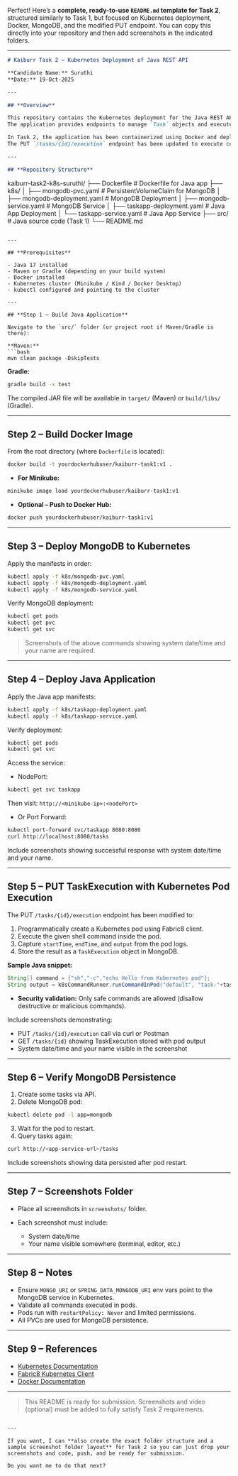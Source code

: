 Perfect! Here’s a **complete, ready-to-use `README.md` template for Task 2**, structured similarly to Task 1, but focused on Kubernetes deployment, Docker, MongoDB, and the modified PUT endpoint. You can copy this directly into your repository and then add screenshots in the indicated folders.

---

```markdown
# Kaiburr Task 2 – Kubernetes Deployment of Java REST API

**Candidate Name:** Suruthi  
**Date:** 19-Oct-2025  

---

## **Overview**

This repository contains the Kubernetes deployment for the Java REST API application developed in **Task 1**.  
The application provides endpoints to manage `Task` objects and execute shell commands.  

In Task 2, the application has been containerized using Docker and deployed to a Kubernetes cluster along with a MongoDB database.  
The PUT `/tasks/{id}/execution` endpoint has been updated to execute commands inside a **Kubernetes pod** instead of locally.  

---

## **Repository Structure**

```

kaiburr-task2-k8s-suruthi/
├── Dockerfile                  # Dockerfile for Java app
├── k8s/
│   ├── mongodb-pvc.yaml        # PersistentVolumeClaim for MongoDB
│   ├── mongodb-deployment.yaml # MongoDB Deployment
│   ├── mongodb-service.yaml    # MongoDB Service
│   ├── taskapp-deployment.yaml # Java App Deployment
│   └── taskapp-service.yaml    # Java App Service
├── src/                        # Java source code (Task 1)
└── README.md

````

---

## **Prerequisites**

- Java 17 installed  
- Maven or Gradle (depending on your build system)  
- Docker installed  
- Kubernetes cluster (Minikube / Kind / Docker Desktop)  
- kubectl configured and pointing to the cluster  

---

## **Step 1 – Build Java Application**

Navigate to the `src/` folder (or project root if Maven/Gradle is there):

**Maven:**
```bash
mvn clean package -DskipTests
````

**Gradle:**

```bash
gradle build -x test
```

The compiled JAR file will be available in `target/` (Maven) or `build/libs/` (Gradle).

---

## **Step 2 – Build Docker Image**

From the root directory (where `Dockerfile` is located):

```bash
docker build -t yourdockerhubuser/kaiburr-task1:v1 .
```

* **For Minikube:**

```bash
minikube image load yourdockerhubuser/kaiburr-task1:v1
```

* **Optional – Push to Docker Hub:**

```bash
docker push yourdockerhubuser/kaiburr-task1:v1
```

---

## **Step 3 – Deploy MongoDB to Kubernetes**

Apply the manifests in order:

```bash
kubectl apply -f k8s/mongodb-pvc.yaml
kubectl apply -f k8s/mongodb-deployment.yaml
kubectl apply -f k8s/mongodb-service.yaml
```

Verify MongoDB deployment:

```bash
kubectl get pods
kubectl get pvc
kubectl get svc
```

> Screenshots of the above commands showing system date/time and your name are required.

---

## **Step 4 – Deploy Java Application**

Apply the Java app manifests:

```bash
kubectl apply -f k8s/taskapp-deployment.yaml
kubectl apply -f k8s/taskapp-service.yaml
```

Verify deployment:

```bash
kubectl get pods
kubectl get svc
```

Access the service:

* NodePort:

```bash
kubectl get svc taskapp
```

Then visit: `http://<minikube-ip>:<nodePort>`

* Or Port Forward:

```bash
kubectl port-forward svc/taskapp 8080:8080
curl http://localhost:8080/tasks
```

Include screenshots showing successful response with system date/time and your name.

---

## **Step 5 – PUT TaskExecution with Kubernetes Pod Execution**

The PUT `/tasks/{id}/execution` endpoint has been modified to:

1. Programmatically create a Kubernetes pod using Fabric8 client.
2. Execute the given shell command inside the pod.
3. Capture `startTime`, `endTime`, and `output` from the pod logs.
4. Store the result as a `TaskExecution` object in MongoDB.

**Sample Java snippet:**

```java
String[] command = {"sh","-c","echo Hello from Kubernetes pod"};
String output = k8sCommandRunner.runCommandInPod("default", "task-"+taskId, command, 60);
```

* **Security validation:** Only safe commands are allowed (disallow destructive or malicious commands).

Include screenshots demonstrating:

* PUT `/tasks/{id}/execution` call via curl or Postman
* GET `/tasks/{id}` showing TaskExecution stored with pod output
* System date/time and your name visible in the screenshot

---

## **Step 6 – Verify MongoDB Persistence**

1. Create some tasks via API.
2. Delete MongoDB pod:

```bash
kubectl delete pod -l app=mongodb
```

3. Wait for the pod to restart.
4. Query tasks again:

```bash
curl http://<app-service-url>/tasks
```

Include screenshots showing data persisted after pod restart.

---

## **Step 7 – Screenshots Folder**

* Place all screenshots in `screenshots/` folder.
* Each screenshot must include:

  * System date/time
  * Your name visible somewhere (terminal, editor, etc.)

---

## **Step 8 – Notes**

* Ensure `MONGO_URI` or `SPRING_DATA_MONGODB_URI` env vars point to the MongoDB service in Kubernetes.
* Validate all commands executed in pods.
* Pods run with `restartPolicy: Never` and limited permissions.
* All PVCs are used for MongoDB persistence.

---

## **Step 9 – References**

* [Kubernetes Documentation](https://kubernetes.io/docs/)
* [Fabric8 Kubernetes Client](https://github.com/fabric8io/kubernetes-client)
* [Docker Documentation](https://docs.docker.com/)

---

> This README is ready for submission. Screenshots and video (optional) must be added to fully satisfy Task 2 requirements.

```

---

If you want, I can **also create the exact folder structure and a sample screenshot folder layout** for Task 2 so you can just drop your screenshots and code, push, and be ready for submission.  

Do you want me to do that next?
```
